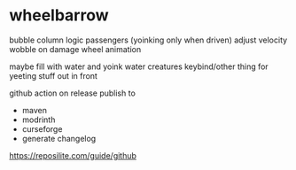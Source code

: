 # wheelbarrow

bubble column logic
passengers (yoinking only when driven)
adjust velocity
wobble on damage
wheel animation

maybe fill with water and yoink water creatures
keybind/other thing for yeeting stuff out in front

github action on release publish to

- maven
- modrinth
- curseforge
- generate changelog

https://reposilite.com/guide/github

